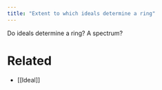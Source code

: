 ```yaml
---
title: "Extent to which ideals determine a ring"
---
```


      

Do ideals determine a ring? A spectrum?

# Related
- [[Ideal]]